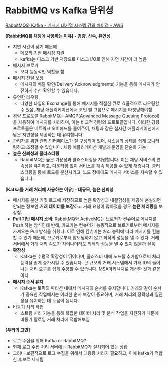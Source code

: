 # RabbitMQ vs Kafka 당위성

[RabbitMQ와 Kafka - 메시지 대기열 시스템 간의 차이점 - AWS](https://aws.amazon.com/ko/compare/the-difference-between-rabbitmq-and-kafka/)

**[RabbitMQ를 채팅에 사용하는 이유] - 경량, 신속, 유연성**

- 지연 시간이 낮기 때문에
    - 메모리 기반 메시징 지원
    - kafka는 디스크 기반 저장으로 디스크 I/O로 인해 지연 시간이 더 높음
- 메시지 브로커
    - 보다 능동적인 역할을 함
- 메시지 전달 보장
    - 메시지의 배달 확인(Delivery Acknowledgments) 기능을 통해 메시지가 안전하게 수신 확인할 수 있습니다.
- 유연한 라우팅
    - 다양한 타입의 Exchange를 통해 메시지를 적절한 큐로 효율적으로 라우팅할 수 있음, 채팅 애플리케이션에서 코인 별 그룹으로 메시지를 타겟팅해야함
- 경량 프로토콜
RabbitMQ는 AMQP(Advanced Message Queuing Protocol)을 사용하여 메시지를 처리하며, 이는 비교적 경량의 프로토콜입니다. 
이러한 경량 프로토콜은 네트워크 오버헤드를 줄여주어, 채팅과 같은 실시간 애플리케이션에서 낮은 지연성을 제공하는 데 유리합니다.
- 관리자를 위한 관리 인터페이스가 잘 구성되어 있어, 시스템의 상태를 쉽게 모니터링하고 조정할 수 있습니다. 채팅 애플리케이션 개발과 운영을 단순화 가능
- **높은 신뢰성과 클러스터링**
    - RabbitMQ는 높은 가용성과 클러스터링을 지원합니다. 이는 채팅 서비스의 연속성을 유지하고, 다운타임 없이 서비스를 계속 제공할 수 있게 해줍니다. 클러스터링을 통해 로드를 분산시키고, 노드 장애에도 메시지 서비스를 지속할 수 있습니다.

**[Kafka를 거래 처리에 사용하는 이유] - 대규모, 높은 신뢰성**

- 메시지를 분산 커밋 로그에 저장하므로 높은 확장성과 내결함성을 제공해 손실되면 안되는 정보인 **거래 데이터를 보장**하고 거래 요청이 많아졌을 경우 **높은 처리량**을 보장함.
- **Pull 기반 메시지 소비**: RabbitMQ와 ActiveMQ는 브로커가 컨슈머로 메시지를 Push 하는 방식인데 반해, 카프카는 컨슈머가 능동적으로 브로커로부터 메시지를 가져오는 Pull 방식을 취했다. 이로 인해 컨슈머는 처리 능력에 따라 메시지를 컨슘할 수 있기 때문에, 브로커로부터 압도당하지 않고 최적의 성능을 낼 수 있다.
거래 서버에서 거래 처리 속도가 차이나더라도 최적의 성능을 낼 수 있지 않을까 싶음
- **확장성**
    - Kafka는 수평적 확장성이 뛰어나며, 클러스터 내에 노드를 추가함으로써 처리 능력을 쉽게 증가시킬 수 있습니다. 큰 규모의 거래 시스템에서 거래 ID의 늘어나는 처리 요구를 쉽게 수용할 수 있습니다. MSA아키텍처로 개선한 것과 같은 이치
- **메시지 순서 유지**
    - Kafka는 토픽의 파티션 내에서 메시지의 순서를 유지합니다. 거래와 같이 순서가 중요한 작업에서는 이러한 순서 보장이 중요하며, 거래 처리의 정확성과 일관성을 유지하는 데 도움이 됩니다.
- 비동기 처리 작업
    - 스트림 처리 기능을 통해 복잡한 데이터 처리 및 분석 작업을 지원하기 때문에 비동기 팔로잉 거래 처리에 적합해보임

**[우리의 고민]**

- 로그 수집을 위해 Kafka or RabbitMQ?
- 현재 로그 수집 처리 서버에는 RabbitMQ가 설치되어 있는 상황
- 그러나 보편적으로 로그 수집을 위해서 대용량 처리가 필요하고, 이에 kafka가 적합한 후보로 제시됨

